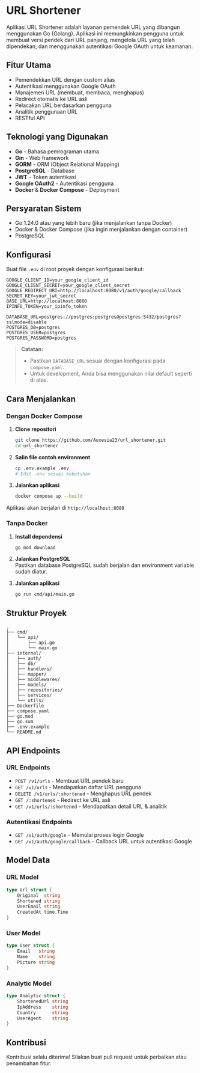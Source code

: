 # URL Shortener

Aplikasi URL Shortener adalah layanan pemendek URL yang dibangun menggunakan Go (Golang). Aplikasi ini memungkinkan pengguna untuk membuat versi pendek dari URL panjang, mengelola URL yang telah dipendekan, dan menggunakan autentikasi Google OAuth untuk keamanan.

## Fitur Utama

- Pemendekkan URL dengan custom alias
- Autentikasi menggunakan Google OAuth
- Manajemen URL (membuat, membaca, menghapus)
- Redirect otomatis ke URL asli
- Pelacakan URL berdasarkan pengguna
- Analitik penggunaan URL
- RESTful API

## Teknologi yang Digunakan

- **Go** - Bahasa pemrograman utama
- **Gin** - Web framework
- **GORM** - ORM (Object Relational Mapping)
- **PostgreSQL** - Database
- **JWT** - Token autentikasi
- **Google OAuth2** - Autentikasi pengguna
- **Docker** & **Docker Compose** - Deployment

## Persyaratan Sistem

- Go 1.24.0 atau yang lebih baru (jika menjalankan tanpa Docker)
- Docker & Docker Compose (jika ingin menjalankan dengan container)
- PostgreSQL

## Konfigurasi

Buat file `.env` di root proyek dengan konfigurasi berikut:

```env
GOOGLE_CLIENT_ID=your_google_client_id
GOOGLE_CLIENT_SECRET=your_google_client_secret
GOOGLE_REDIRECT_URI=http://localhost:8080/v1/auth/google/callback
SECRET_KEY=your_jwt_secret
BASE_URL=http://localhost:8080
IPINFO_TOKEN=your_ipinfo_token

DATABASE_URL=postgres://postgres:postgres@postgres:5432/postgres?sslmode=disable
POSTGRES_DB=postgres
POSTGRES_USER=postgres
POSTGRES_PASSWORD=postgres
```

> **Catatan:**  
> - Pastikan `DATABASE_URL` sesuai dengan konfigurasi pada `compose.yaml`.
> - Untuk development, Anda bisa menggunakan nilai default seperti di atas.

## Cara Menjalankan

### Dengan Docker Compose

1. **Clone repositori**
    ```bash
    git clone https://github.com/Auxesia23/url_shortener.git
    cd url_shortener
    ```

2. **Salin file contoh environment**
    ```bash
    cp .env.example .env
    # Edit .env sesuai kebutuhan
    ```

3. **Jalankan aplikasi**
    ```bash
    docker compose up --build
    ```

Aplikasi akan berjalan di `http://localhost:8080`

### Tanpa Docker

1. **Install dependensi**
    ```bash
    go mod download
    ```

2. **Jalankan PostgreSQL**  
   Pastikan database PostgreSQL sudah berjalan dan environment variable sudah diatur.

3. **Jalankan aplikasi**
    ```bash
    go run cmd/api/main.go
    ```

## Struktur Proyek

```
.
├── cmd/
│   └── api/
│       ├── api.go
│       └── main.go
├── internal/
│   ├── auth/
│   ├── db/
│   ├── handlers/
│   ├── mapper/
│   ├── middlewares/
│   ├── models/
│   ├── repositories/
│   ├── services/
│   └── utils/
├── Dockerfile
├── compose.yaml
├── go.mod
├── go.sum
├── .env.example
└── README.md
```

## API Endpoints

### URL Endpoints

- `POST /v1/urls` - Membuat URL pendek baru
- `GET /v1/urls` - Mendapatkan daftar URL pengguna
- `DELETE /v1/urls/:shortened` - Menghapus URL pendek
- `GET /:shortened` - Redirect ke URL asli
- `GET /v1/urls/:shortened` - Mendapatkan detail URL & analitik

### Autentikasi Endpoints

- `GET /v1/auth/google` - Memulai proses login Google
- `GET /v1/auth/google/callback` - Callback URL untuk autentikasi Google

## Model Data

### URL Model
```go
type Url struct {
    Original  string
    Shortened string
    UserEmail string
    CreatedAt time.Time
}
```

### User Model
```go
type User struct {
    Email   string
    Name    string
    Picture string
}
```

### Analytic Model
```go
type Analytic struct {
    ShortenedUrl string
    IpAddress    string
    Country      string
    UserAgent    string
}
```

## Kontribusi

Kontribusi selalu diterima! Silakan buat pull request untuk perbaikan atau penambahan fitur.
